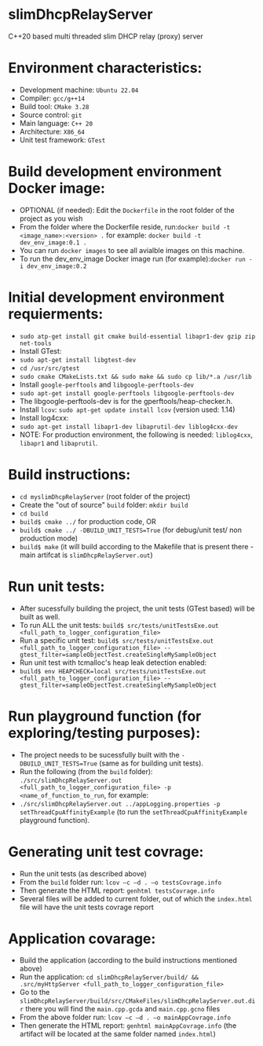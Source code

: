 # slimDhcpRelayServer
C++20 based multi threaded slim DHCP relay (proxy) server

# Environment characteristics:
- Development machine: `Ubuntu 22.04`
- Compiler: `gcc/g++14`
- Build tool: `CMake 3.28`
- Source control: `git`
- Main language: `C++ 20`
- Architecture: `X86_64`
- Unit test framework: `GTest`

# Build development environment Docker image:
- OPTIONAL (if needed): Edit the `Dockerfile` in the root folder of the project as you wish 
- From the folder where the Dockerfile reside, run:`docker build -t <image_name>:<version> .` for example: `docker build -t dev_env_image:0.1 .`
- You can run `docker images` to see all avialble images on this machine.
- To run the dev_env_image Docker image run (for example):`docker run -i dev_env_image:0.2` 

# Initial development environment requierments:
- `sudo atp-get install git cmake build-essential libapr1-dev gzip zip net-tools`
- Install GTest:
- `sudo apt-get install libgtest-dev`
- `cd /usr/src/gtest`
- `sudo cmake CMakeLists.txt && sudo make && sudo cp lib/*.a /usr/lib`
- Install `google-perftools` and `libgoogle-perftools-dev`
- `sudo apt-get install google-perftools libgoogle-perftools-dev`
- The libgoogle-perftools-dev is for the gperftools/heap-checker.h.
- Install `lcov`: `sudo apt-get update install lcov` (version used: 1.14)
- Install log4cxx:
- `sudo apt-get install libapr1-dev libaprutil-dev liblog4cxx-dev`
- NOTE: For production environment, the following is needed: `liblog4cxx`, `libapr1` and `libaprutil`.

# Build instructions:
- `cd myslimDhcpRelayServer` (root folder of the project)
- Create the "out of source" `build` folder: `mkdir build`
- `cd build`
- `build$ cmake ../` for production code, OR
- `build$ cmake ../ -DBUILD_UNIT_TESTS=True` (for debug/unit test/ non production mode)
- `build$ make` (it will build according to the Makefile that is present there - main artifcat is `slimDhcpRelayServer.out`)

# Run unit tests:
- After sucessfully building the project, the unit tests (GTest based) will be built as well.
- To run ALL the unit tests: `build$ src/tests/unitTestsExe.out <full_path_to_logger_configuration_file>`
- Run a specific unit test: `build$ src/tests/unitTestsExe.out <full_path_to_logger_configuration_file> --gtest_filter=sampleObjectTest.createSingleMySampleObject`
- Run unit test with tcmalloc's heap leak detection enabled: 
- `build$ env HEAPCHECK=local src/tests/unitTestsExe.out <full_path_to_logger_configuration_file> --gtest_filter=sampleObjectTest.createSingleMySampleObject`

# Run playground function (for exploring/testing purposes):
- The project needs to be sucessfully built with the `-DBUILD_UNIT_TESTS=True`  (same as for building unit tests).
- Run the following (from the `build` folder): `./src/slimDhcpRelayServer.out <full_path_to_logger_configuration_file> -p <name_of_function_to_run`, for example: 
- `./src/slimDhcpRelayServer.out ../appLogging.properties -p setThreadCpuAffinityExample` (to run the `setThreadCpuAffinityExample` playground function).

# Generating unit test covrage: 
- Run the unit tests (as described above)
- From the `build` folder run: `lcov –c –d . –o testsCovrage.info`
- Then generate the HTML report: `genhtml testsCovrage.info`
- Several files will be added to current folder, out of which the `index.html` file will have the unit tests covrage report

# Application covarage:
- Build the application (according to the build instructions mentioned above)
- Run the application: `cd slimDhcpRelayServer/build/ && .src/myHttpServer <full_path_to_logger_configuration_file>` 
- Go to the `slimDhcpRelayServer/build/src/CMakeFiles/slimDhcpRelayServer.out.dir` there you will find the `main.cpp.gcda` and `main.cpp.gcno` files
- From the above folder run: `lcov –c –d . –o mainAppCovrage.info`
- Then generate the HTML report: `genhtml mainAppCovrage.info` (the artifact will be located at the same folder named `index.html`)

